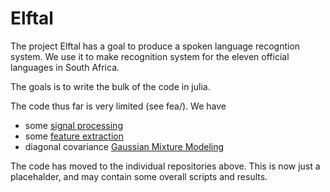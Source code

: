 Elftal
======

The project Elftal has a goal to produce a spoken language recogntion system.  We use it to make recognition system for the eleven official languages in South Africa. 

The goals is to write the bulk of the code in julia. 

The code thus far is very limited (see fea/).  We have
 - some [signal processing](https://github.com/davidavdav/SignalProcessing)
 - some [feature extraction](https://github.com/davidavdav/MFCCs)
 - diagonal covariance [Gaussian Mixture Modeling](https://github.com/davidavdav/GMMs)

The code has moved to the individual repositories above.  This is now just a placehalder, and may contain some overall scripts and results. 

